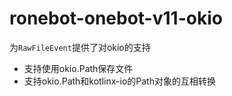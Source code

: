 # ronebot-onebot-v11-okio

为`RawFileEvent`提供了对okio的支持

- 支持使用okio.Path保存文件
- 支持okio.Path和kotlinx-io的Path对象的互相转换